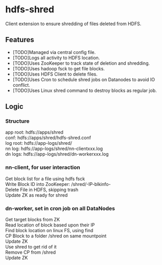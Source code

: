 # hdfs-shred
Client extension to ensure shredding of files deleted from HDFS.  

## Features

* [TODO]Managed via central config file.  
* [TODO]Logs all activity to HDFS location.  
* [TODO]Uses ZooKeeper to track state of deletion and shredding.  
* [TODO]Uses hadoop fsck to get file blocks. 
* [TODO]Uses HDFS Client to delete files.  
* [TODO]Uses Cron to schedule shred jobs on Datanodes to avoid IO conflict.  
* [TODO]Uses Linux shred command to destroy blocks as regular job.  

## Logic

### Structure

app root:   hdfs://apps/shred  
conf:       hdfs://apps/shred/hdfs-shred.conf  
log root:   hdfs://app-logs/shred/  
nn log:     hdfs://app-logs/shred/nn-clientxxx.log  
dn logs:    hdfs://app-logs/shred/dn-workerxxx.log  


### nn-client, for user interaction

Get block list for a file using hdfs fsck  
Write Block ID into ZooKeeper: /shred/-IP-blkinfo-  
Delete File in HDFS, skipping trash  
Update ZK as ready for shred

### dn-worker, set in cron job on all DataNodes

Get target blocks from ZK  
Read location of block based upon their IP  
Find block location on linux FS, using find  
CP Block to a folder /shred on same mountpoint   
Update ZK  
Use shred to get rid of it  
Remove CP from /shred  
Update ZK
